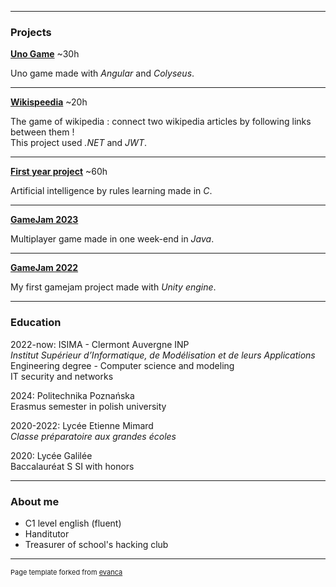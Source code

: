 
---

### Projects 

**[Uno Game](/projects/isima/uno_game/uno.md)**  ~30h

Uno game made with *Angular* and *Colyseus*.

---
**[Wikispeedia](/projects/isima/wikispeedia/wikispeedia.md)**  ~20h

The game of wikipedia : connect two wikipedia articles by following links between them !\
This project used *.NET* and *JWT*.

---
**[First year project](/projects/isima/zz1/zz1.md)** ~60h

Artificial intelligence by rules learning made in *C*.

---
**[GameJam 2023](/projects/gamejam/isima2023/isima2023.md)**

Multiplayer game made in one week-end in *Java*.

---
**[GameJam 2022](/projects/gamejam/isima2022/isima2022.md)**

My first gamejam project made with *Unity engine*.

---

### Education

2022-now: ISIMA - Clermont Auvergne INP\
*Institut Supérieur d’Informatique, de Modélisation et de leurs Applications*\
Engineering degree - Computer science and modeling\
IT security and networks

2024: Politechnika Poznańska\
Erasmus semester in polish university

2020-2022: Lycée Etienne Mimard\
*Classe préparatoire aux grandes écoles*

2020: Lycée Galilée\
Baccalauréat S SI with honors

---
### About me

- C1 level english (fluent)
- Handitutor
- Treasurer of school's hacking club



---
<p style="font-size:11px">Page template forked from <a href="https://github.com/evanca/quick-portfolio">evanca</a></p>
<!-- Remove above link if you don't want to attibute -->
